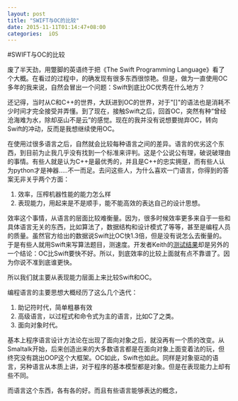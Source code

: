 ```yaml
---
layout: post
title: "SWIFT与OC的比较"
date: 2015-11-11T01:14:47+08:00
categories:  iOS
---
```


#SWIFT与OC的比较

废了半天劲，用蹩脚的英语终于把《The Swift Programming Language》看了个大概。在看过的过程中，的确发现有很多东西很惊艳。但是，做为一直使用OC多年的我来说，自然会冒出一个问题：Swift到底比OC优秀在什么地方？

还记得，当时从C和C++的世界，大跃进到OC的世界，对于"[]"的语法也是消耗不少时间才完全接受并弄懂。到了现在，接触Swift之后，回首OC，突然有种“曾经沧海难为水，除却巫山不是云”的感觉。现在的我并没有说想要抛弃OC，转向Swift的冲动，反而是我想继续使用OC。

在使用过很多语言之后，自然就会比较每种语言之间的差异。语言的优劣这个东西，到目前为止我几乎没有找到一个标准来评判。这是个公说公有理，破说破理由的事情。有些人就是认为C++是最优秀的，并且是C++的忠实拥趸，而有些人认为python才是神器.....不一而足。去问这些人，为什么喜欢一门语言，你得到的答案无非关乎两个方面：

1. 效率，压榨机器性能的能力怎么样
2. 表现能力，用起来是不是顺手，能不能高效的表达自己的设计思想。


效率这个事情，从语言的层面比较难衡量。因为，很多时候效率更多来自于一些和具体语言无关的东西，比如算法了，数据结构和设计模式了等等，甚至是编程人员的质量。虽然官方给出的数据说Swift比OC快1.3倍，但是没有说怎么去衡量的。于是有些人就用Swift来写算法题目，测速度。开发者Keith的[测试结果](http://www.techbrood.com/news/%E7%A7%BB%E5%8A%A8/swift%E3%80%81objective-c%E8%AF%AD%E8%A8%80%E6%80%A7%E8%83%BD%E6%B5%8B%E8%AF%95.html)却是另外的一个结论：OC比Swift要快不好。所以，到底效率的比较上面就有点不靠谱了。因为你说不准到底谁更快。

所以我们就主要从表现能力层面上来比较Swift和OC。

编程语言的主要思想大概经历了这么几个迭代：

1. 助记符时代，简单粗暴有效
2. 高级语言，以过程式和命令式为主的语言，比如C了之类。
3. 面向对象时代。

基本上程序语言设计方法论在出现了面向对象之后，就没再有一个质的改变。从Smaltalk开始，后来创造出来的大多数语言都是在面向对象上面变着法的玩，但终究没有跳出OOP这个大框架。OC如此，Swift也如此。同样是对象驱动的语言，另种语言从本质上讲，对于程序的基本模型都是对象。但是在表现能力上却有些不同。

而语言这个东西，各有各的好。而且有些语言能够表达的概念，
